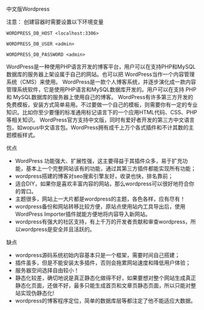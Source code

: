 中文版Wordpress

注意：
创建容器时需要设置以下环境变量

`WORDPRESS_DB_HOST <localhost:3306>`

`WORDPRESS_DB_USER <admin>`

`WORDPRESS_DB_PASSWORD <admin>`

WordPress是一种使用PHP语言开发的博客平台，用户可以在支持PHP和MySQL数据库的服务器上架设属于自己的网站。也可以把 WordPress当作一个内容管理系统（CMS）来使用。
WordPress是一款个人博客系统，并逐步演化成一款内容管理系统软件，它是使用PHP语言和MySQL数据库开发的。用户可以在支持 PHP 和 MySQL数据库的服务器上使用自己的博客。
WordPress有许多第三方开发的免费模板，安装方式简单易用。不过要做一个自己的模板，则需要你有一定的专业知识。比如你至少要懂的标准通用标记语言下的一个应用HTML代码、CSS、PHP等相关知识。
WordPress官方支持中文版，同时有爱好者开发的第三方中文语言包，如wopus中文语言包。WordPress拥有成千上万个各式插件和不计其数的主题模板样式。

优点

* WordPress 功能强大、扩展性强，这主要得益于其插件众多，易于扩充功能，基本上一个完整网站该有的功能，通过其第三方插件都能实现所有功能；
* wordpress搭建的博客对seo搜索引擎友好，收录也快，排名靠前；
* 适合DIY，如果你是喜欢丰富内容的网站，那么wordpress可以很好地符合你的胃口。
* 主题很多，网站上一大片都是wordpress的主题，各色各样，应有尽有！
* wordpress备份和网站转移比较方便，原站点使用站内工具导出后，使用WordPress Importer插件就能方便地将内容导入新网站。
* wordpress有强大的社区支持，有上千万的开发者贡献和审查wordpress，所以wordpress是安全并且活跃的。

缺点

* wordpress源码系统初始内容基本只是一个框架，需要时间自己搭建；
* 插件虽多，但是不能安装太多插件，否则会拖累网站速度和降低用户体验；
* 服务器空间选择自由较小！
* 静态化较差，确切地说是真正静态化做得不好，如果要想对整个网站生成真正静态化页面，还做不好，最多只能生成首页和文章页静态页面，所以只能对整站实现伪静态化!
* wordpress的博客程序定位，简单的数据库层等都注定了他不能适应大数据。
